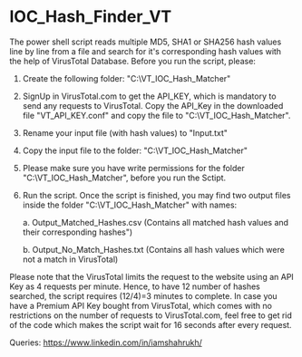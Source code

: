 # IOC_Hash_Finder_VT
The power shell script reads multiple MD5, SHA1 or SHA256 hash values line by line from a file and search for it's corresponding hash values with the help of VirusTotal Database. 
Before you run the script, please:
    
1.  Create the following folder: "C:\VT_IOC_Hash_Matcher"
    
2.  SignUp in VirusTotal.com to get the API_KEY, which is mandatory to send any requests to VirusTotal. Copy the API_Key in the downloaded file "VT_API_KEY.conf" and copy the file to "C:\VT_IOC_Hash_Matcher". 
    
3.  Rename your input file (with hash values) to "Input.txt" 
    
4.  Copy the input file to the folder: "C:\VT_IOC_Hash_Matcher"
    
5.  Please make sure you have write permissions for the folder "C:\VT_IOC_Hash_Matcher", before you run the Sctipt.
    
6.  Run the script. Once the script is finished, you may find two output files inside the folder "C:\VT_IOC_Hash_Matcher" with names:
            
	a. Output_Matched_Hashes.csv (Contains all matched hash values and their corresponding hashes")
            
	b. Output_No_Match_Hashes.txt (Contains all hash values which were not a match in VirusTotal)



Please note that the VirusTotal limits the request to the website using an API Key as 4 requests per minute. Hence, to have 12 number of hashes searched, the script requires (12/4)=3 minutes to complete. In case you have a Premium API Key bought from VirusTotal, which comes with no restrictions on the number of requests to VirusTotal.com, feel free to get rid of the code which makes the script wait for 16 seconds after every request. 



Queries:
https://www.linkedin.com/in/iamshahrukh/


